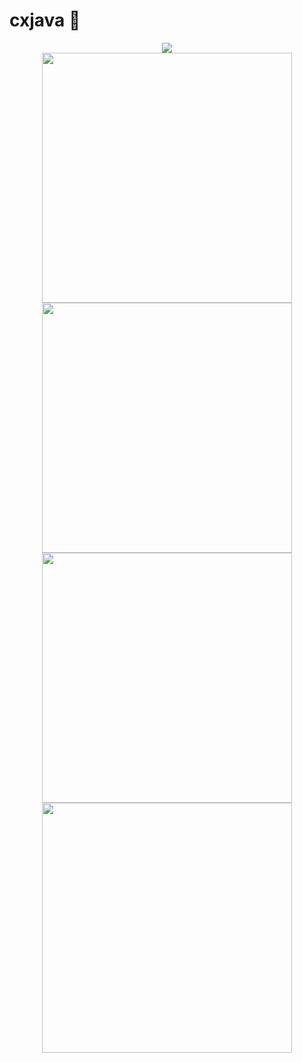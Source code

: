 
<!--
**cxjava/cxjava** is a ✨ _special_ ✨ repository because its `README.md` (this file) appears on your GitHub profile.

Here are some ideas to get you started:

- 🔭 I’m currently working on ...
- 🌱 I’m currently learning ...
- 👯 I’m looking to collaborate on ...
- 🤔 I’m looking for help with ...
- 💬 Ask me about ...
- 📫 How to reach me: ...
- 😄 Pronouns: ...
- ⚡ Fun fact: ...
<a href="https://github.com/cxjava">
  <img align="center" src="https://github-readme-stats.vercel.app/api?username=cxjava&count_private=true&show_icons=true&theme=gruvbox_light" alt="Xin's github stats" />
</a>
<a href="https://github.com/cxjava">
  <img align="center" src="https://github-readme-stats.vercel.app/api/top-langs/?username=cxjava&layout=compact" alt="Top Langs" />
</a>
-->


# cxjava 👋

<div align=center>
    <img src="http://github-profile-summary-cards.vercel.app/api/cards/profile-details?username=cxjava&theme=github_dark">
</div>

<div align=center>
    <img width="400" src="http://github-profile-summary-cards.vercel.app/api/cards/repos-per-language?username=cxjava&theme=github_dark">
    <img width="400" src="http://github-profile-summary-cards.vercel.app/api/cards/most-commit-language?username=cxjava&theme=github_dark">
</div>

<div align=center>
    <img width="400" src="http://github-profile-summary-cards.vercel.app/api/cards/stats?username=cxjava&theme=github_dark">
    <img width="400" src="http://github-profile-summary-cards.vercel.app/api/cards/productive-time?username=cxjava&theme=github_dark&utcOffset=8">
</div>
